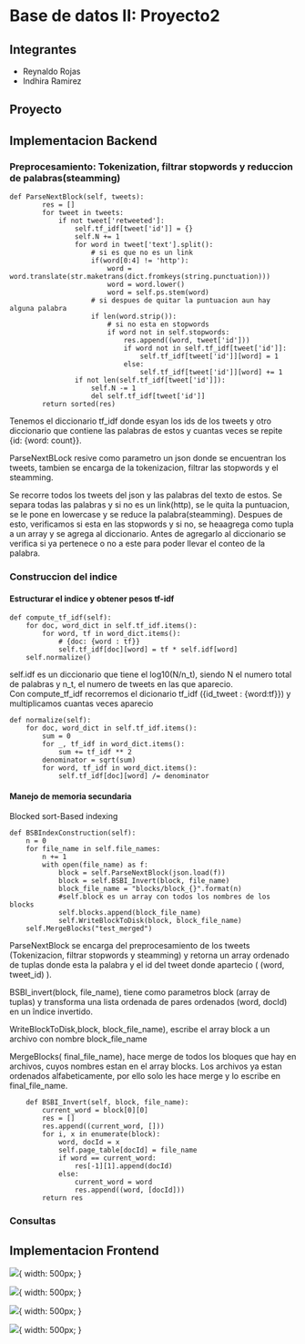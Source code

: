 # Base de datos II: Proyecto2
## Integrantes
- Reynaldo Rojas
- Indhira Ramirez

## Proyecto

## Implementacion Backend
### Preprocesamiento: Tokenization, filtrar stopwords y reduccion de palabras(steamming)
~~~
def ParseNextBlock(self, tweets):
        res = []
        for tweet in tweets:
            if not tweet['retweeted']:
                self.tf_idf[tweet['id']] = {}
                self.N += 1
                for word in tweet['text'].split():
                    # si es que no es un link
                    if(word[0:4] != 'http'):
                        word = word.translate(str.maketrans(dict.fromkeys(string.punctuation)))
                        word = word.lower()
                        word = self.ps.stem(word)
                    # si despues de quitar la puntuacion aun hay alguna palabra
                    if len(word.strip()):
                        # si no esta en stopwords
                        if word not in self.stopwords:
                            res.append((word, tweet['id']))
                            if word not in self.tf_idf[tweet['id']]:
                                self.tf_idf[tweet['id']][word] = 1
                            else:
                                self.tf_idf[tweet['id']][word] += 1
                if not len(self.tf_idf[tweet['id']]):
                    self.N -= 1
                    del self.tf_idf[tweet['id']]
        return sorted(res)
~~~

Tenemos el diccionario tf_idf donde esyan los ids de los tweets y otro diccionario que contiene las palabras de estos y cuantas veces se repite {id: {word: count}}.

ParseNextBLock resive como parametro un json donde se encuentran los tweets, tambien se encarga de la tokenizacion, filtrar las stopwords y el steamming.

Se recorre todos los tweets del json y las palabras del texto de estos. Se separa todas las palabras y si no es un link(http), se le quita la puntuacion, se le pone en lowercase y se reduce la palabra(steamming). Despues de esto, verificamos si esta en las stopwords y si no, se heaagrega como tupla a un array y se agrega al diccionario. Antes de agregarlo al diccionario se verifica si ya pertenece o no a este para poder llevar el conteo de la palabra. 

### Construccion del indice
#### Estructurar el indice y obtener pesos tf-idf
~~~
def compute_tf_idf(self):
    for doc, word_dict in self.tf_idf.items():
        for word, tf in word_dict.items():
            # {doc: {word : tf}}
            self.tf_idf[doc][word] = tf * self.idf[word]
    self.normalize()
~~~
self.idf es un diccionario que tiene el log10(N/n_t), siendo N el numero total de palabras y n_t, el numero de tweets en las que aparecio.
\
Con compute_tf_idf recorremos el dicionario tf_idf ({id_tweet : {word:tf}}) y multiplicamos cuantas veces aparecio 
~~~
def normalize(self):
    for doc, word_dict in self.tf_idf.items():
        sum = 0
        for _, tf_idf in word_dict.items():
            sum += tf_idf ** 2
        denominator = sqrt(sum)
        for word, tf_idf in word_dict.items():
            self.tf_idf[doc][word] /= denominator
~~~
#### Manejo de memoria secundaria
Blocked sort-Based indexing
~~~
def BSBIndexConstruction(self):
    n = 0
    for file_name in self.file_names:
        n += 1
        with open(file_name) as f:
            block = self.ParseNextBlock(json.load(f))
            block = self.BSBI_Invert(block, file_name)
            block_file_name = "blocks/block_{}".format(n)
            #self.block es un array con todos los nombres de los blocks
            self.blocks.append(block_file_name)
            self.WriteBlockToDisk(block, block_file_name)
    self.MergeBlocks("test_merged")
~~~

ParseNextBlock se encarga del preprocesamiento de los tweets (Tokenizacion, filtrar stopwords y steamming) y retorna un array ordenado de tuplas donde esta la palabra y el id del tweet donde apartecio ( (word, tweet_id) ).

BSBI_invert(block, file_name), tiene como parametros block (array de tuplas) y transforma una lista ordenada de pares ordenados (word, docId) en un îndice invertido.

WriteBlockToDisk,block, block_file_name), escribe el array block a un archivo con nombre block_file_name

MergeBlocks( final_file_name), hace merge de todos los bloques que hay en archivos, cuyos nombres estan en el array blocks. Los archivos ya estan ordenados alfabeticamente, por ello solo les hace merge y lo escribe en final_file_name.

~~~
    def BSBI_Invert(self, block, file_name):
        current_word = block[0][0]
        res = []
        res.append((current_word, []))
        for i, x in enumerate(block):
            word, docId = x
            self.page_table[docId] = file_name
            if word == current_word:
                res[-1][1].append(docId)
            else:
                current_word = word
                res.append((word, [docId]))
        return res
~~~



### Consultas

## Implementacion Frontend
![](images/ph1.png){ width: 500px; }

![](images/ph2.png){ width: 500px; }

![](images/ph3.png){ width: 500px; }

![](images/ph4.jpeg){ width: 500px; }